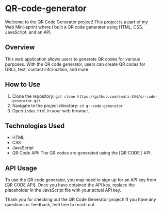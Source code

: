 # QR-code-generator
Welcome to the QR Code Generator project! This project is a part of my Web Mini-sprint where I built a QR code generator using HTML, CSS, JavaScript, and an API.

## Overview

This web application allows users to generate QR codes for various purposes. With the QR code generator, users can create QR codes for URLs, text, contact information, and more.

## How to Use

1. Clone the repository: `git clone https://github.com/swati-204/qr-code-generator.git`
2. Navigate to the project directory: `cd qr-code-generator`
3. Open `index.html` in your web browser.

## Technologies Used

- HTML
- CSS
- JavaScript
- QR Code API: The QR codes are generated using the [QR CODE ] API.

## API Usage

To use the QR code generator, you may need to sign up for an API key from [QR CODE API]. Once you have obtained the API key, replace the placeholder in the JavaScript file with your actual API key.

Thank you for checking out the QR Code Generator project! If you have any questions or feedback, feel free to reach out.
